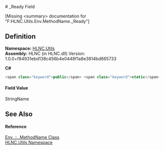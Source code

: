 ﻿<document xml:space="preserve">
<file name="F_HLNC_Utils_Env_MethodName__Ready" /># _Ready Field<span id="PageHeader"> </span>


\[Missing &lt;summary&gt; documentation for "F:HLNC.Utils.Env.MethodName._Ready"\]

<SectionTitle xml:space="preserve">

## Definition
</SectionTitle>**Namespace:** <a href="N_HLNC_Utils">HLNC.Utils</a>  
**Assembly:** HLNC (in HLNC.dll) Version: 1.0.0+f84931ebd138c456b4e0448f1a8e3814bd665733

**C#**
``` C#
<span class="keyword">public</span> <span class="keyword">static</span> <span class="keyword">readonly</span> <span class="identifier">StringName</span> <span class="identifier">_Ready</span>
```

<SectionTitle xml:space="preserve">

#### Field Value
</SectionTitle><span class="noLink">StringName</span><SectionTitle xml:space="preserve">

## See Also
<span id="seeAlso"> </span></SectionTitle><SectionTitle xml:space="preserve">

#### Reference
</SectionTitle><a href="T_HLNC_Utils_Env_MethodName">Env<span class="languageSpecificText"><span class="cs">.</span><span class="vb">.</span><span class="cpp">::</span><span class="nu">.</span><span class="fs">.</span></span>MethodName Class</a>  
<a href="N_HLNC_Utils">HLNC.Utils Namespace</a>  
</document>